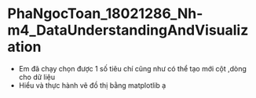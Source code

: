 # PhaNgocToan_18021286_Nh-m4_DataUnderstandingAndVisualization
- Em đã chạy chọn được 1 số tiêu chí cũng như có thể tạo mới cột ,dòng cho dữ liệu
- Hiểu và thực hành vẽ đồ thị bằng matplotlib ạ
